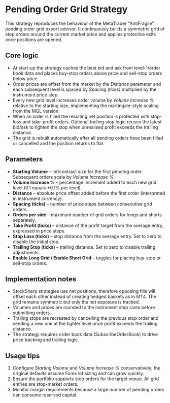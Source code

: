 # Pending Order Grid Strategy

This strategy reproduces the behaviour of the MetaTrader "AntiFragile" pending order grid expert advisor. It continuously builds a symmetric grid of stop orders around the current market price and applies protective exits once positions are opened.

## Core logic
- At start-up the strategy caches the best bid and ask from level-1/order book data and places buy-stop orders above price and sell-stop orders below price.
- Order prices are offset from the market by the *Distance* parameter and each subsequent level is spaced by *Spacing (ticks)* multiplied by the instrument price step.
- Every new grid level increases order volume by *Volume Increase %* relative to the starting size, implementing the martingale-style scaling from the MQL version.
- When an order is filled the resulting net position is protected with stop-loss and take-profit orders. Optional trailing stop logic reuses the latest bid/ask to tighten the stop when unrealised profit exceeds the trailing distance.
- The grid is rebuilt automatically after all pending orders have been filled or cancelled and the position returns to flat.

## Parameters
- **Starting Volume** – lot/contract size for the first pending order. Subsequent orders scale by *Volume Increase %*.
- **Volume Increase %** – percentage increment added to each new grid level (0.1 equals +0.1% per level).
- **Distance** – absolute price offset added before the first order (interpreted in instrument currency).
- **Spacing (ticks)** – number of price steps between consecutive grid orders.
- **Orders per side** – maximum number of grid orders for longs and shorts separately.
- **Take Profit (ticks)** – distance of the profit target from the average entry, expressed in price steps.
- **Stop Loss (ticks)** – stop distance from the average entry. Set to zero to disable the initial stop.
- **Trailing Stop (ticks)** – trailing distance. Set to zero to disable trailing adjustments.
- **Enable Long Grid / Enable Short Grid** – toggles for placing buy-stop or sell-stop orders.

## Implementation notes
- StockSharp strategies use net positions, therefore opposing fills will offset each other instead of creating hedged baskets as in MT4. The grid remains symmetric but only the net exposure is tracked.
- Volumes and prices are rounded to the instrument step sizes before submitting orders.
- Trailing stops are recreated by cancelling the previous stop order and sending a new one at the tighter level once profit exceeds the trailing distance.
- The strategy requires order book data (SubscribeOrderBook) to drive price tracking and trailing logic.

## Usage tips
1. Configure *Starting Volume* and *Volume Increase %* conservatively; the original defaults assume Forex lot sizing and can grow quickly.
2. Ensure the portfolio supports stop orders for the target venue. All grid entries are stop-market orders.
3. Monitor margin requirements because a large number of pending orders can consume reserved capital.
